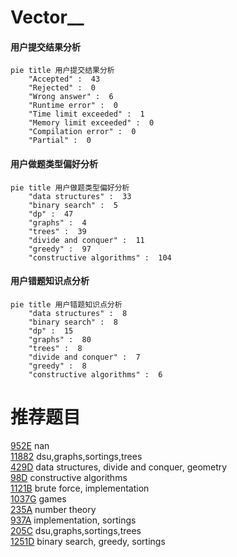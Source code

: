 # Vector__

<!-- tabs:start -->



#### **用户提交结果分析**

```mermaid
pie title 用户提交结果分析
    "Accepted" :  43
    "Rejected" :  0
    "Wrong answer" :  6
    "Runtime error" :  0
    "Time limit exceeded" :  1
    "Memory limit exceeded" :  0
    "Compilation error" :  0
    "Partial" :  0
```

#### **用户做题类型偏好分析**

```mermaid
pie title 用户做题类型偏好分析
    "data structures" :  33
    "binary search" :  5
    "dp" :  47
    "graphs" :  4
    "trees" :  39
    "divide and conquer" :  11
    "greedy" :  97
    "constructive algorithms" :  104
```
#### **用户错题知识点分析**

```mermaid
pie title 用户错题知识点分析
    "data structures" :  8
    "binary search" :  8
    "dp" :  15
    "graphs" :  80
    "trees" :  8
    "divide and conquer" :  7
    "greedy" :  8
    "constructive algorithms" :  6
```



<!-- tabs:end -->
# 推荐题目
[952E](https://codeforces.com/contest/952/problem/E)		nan		  
[11882](https://codeforces.com/contest/1188/problem/2)		dsu,graphs,sortings,trees		  
[429D](https://codeforces.com/contest/429/problem/D)		data structures,
                        divide and conquer,
                        geometry		  
[98D](https://codeforces.com/contest/98/problem/D)		constructive algorithms		  
[1121B](https://codeforces.com/contest/1121/problem/B)		brute force,
                        implementation		  
[1037G](https://codeforces.com/contest/1037/problem/G)		games		  
[235A](https://codeforces.com/contest/235/problem/A)		number theory		  
[937A](https://codeforces.com/contest/937/problem/A)		implementation,
                        sortings		  
[205C](https://codeforces.com/contest/205/problem/C)		dsu,graphs,sortings,trees		  
[1251D](https://codeforces.com/contest/1251/problem/D)		binary search,
                        greedy,
                        sortings		  

